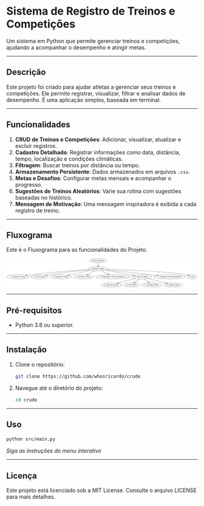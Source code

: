 # **Sistema de Registro de Treinos e Competições**

Um sistema em Python que permite gerenciar treinos e competições, ajudando a acompanhar o desempenho e atingir metas.

---

## **Descrição**
Este projeto foi criado para ajudar atletas a gerenciar seus treinos e competições. Ele permite registrar, visualizar, filtrar e analisar dados de desempenho. É uma aplicação simples, baseada em terminal.

---

## **Funcionalidades**
1. **CRUD de Treinos e Competições**: Adicionar, visualizar, atualizar e excluir registros.
2. **Cadastro Detalhado**: Registrar informações como data, distância, tempo, localização e condições climáticas.
3. **Filtragem**: Buscar treinos por distância ou tempo.
4. **Armazenamento Persistente**: Dados armazenados em arquivos `.csv`.
5. **Metas e Desafios**: Configurar metas mensais e acompanhar o progresso.
6. **Sugestões de Treinos Aleatórios**: Varie sua rotina com sugestões baseadas no histórico.
7. **Mensagem de Motivação**: Uma mensagem inspiradora é exibida a cada registro de treino.
   
---

## **Fluxograma**

Este é o Fluxograma para as funcionalidades do Projeto.

![Fluxograma do Projeto](/assets/fluxograma.png)

---

## **Pré-requisitos**
- Python 3.8 ou superior.

---

## **Instalação**
1. Clone o repositório:
   ```bash
   git clone https://github.com/whosricardo/crude
   ```
2. Navegue até o diretório do projeto:
   ```bash
   cd crude
   ```
---

## **Uso**
```bash
python src/main.py
```
*Siga as instruções do menu interativo*

---

## **Licença**

Este projeto está licenciado sob a MIT License.
Consulte o arquivo LICENSE para mais detalhes.
